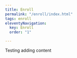 ```yaml
---
title: Enroll
permalink: "/enroll/index.html"
tags: enroll
eleventyNavigation:
  key: Enroll
  order: "1"

---
```

Testing adding content
